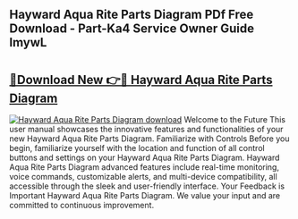 ## Hayward Aqua Rite Parts Diagram PDf Free Download - Part-Ka4 Service Owner Guide lmywL

# <h2><a href="http://dfttbjc.blite.top/?on=Hayward+Aqua+Rite+Parts+Diagram">🔗Download New 👉🔴 Hayward Aqua Rite Parts Diagram</a></h2>

[![Hayward Aqua Rite Parts Diagram download](https://i.imgur.com/lujVjoI.png)](http://dfttbjc.blite.top/?on=Hayward+Aqua+Rite+Parts+Diagram)
Welcome to the Future This user manual showcases the innovative features and functionalities of your new Hayward Aqua Rite Parts Diagram. Familiarize with Controls Before you begin, familiarize yourself with the location and function of all control buttons and settings on your Hayward Aqua Rite Parts Diagram. Hayward Aqua Rite Parts Diagram advanced features include real-time monitoring, voice commands, customizable alerts, and multi-device compatibility, all accessible through the sleek and user-friendly interface. Your Feedback is Important Hayward Aqua Rite Parts Diagram. We value your input and are committed to continuous improvement.
